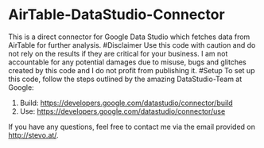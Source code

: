# AirTable-DataStudio-Connector
This is a direct connector for Google Data Studio which fetches data from AirTable for further analysis.
#Disclaimer
Use this code with caution and do not rely on the results if they are critical for your business. I am not accountable for any potential damages due to misuse, bugs and glitches created by this code and I do not profit from publishing it.
#Setup
To set up this code, follow the steps outlined by the amazing DataStudio-Team at Google:
1. Build: https://developers.google.com/datastudio/connector/build
2. Use: https://developers.google.com/datastudio/connector/use

If you have any questions, feel free to contact me via the email provided on http://stevo.at/.